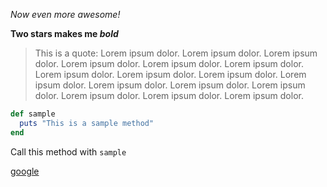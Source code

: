 *Now even more awesome!*

**Two stars makes me *bold***

>This is a quote: Lorem ipsum dolor.  Lorem ipsum dolor.  Lorem ipsum dolor.  Lorem ipsum dolor.  Lorem ipsum dolor.  Lorem ipsum dolor.  Lorem ipsum dolor.  Lorem ipsum dolor.  Lorem ipsum dolor.  Lorem ipsum dolor.  Lorem ipsum dolor.  Lorem ipsum dolor.  Lorem ipsum dolor.  Lorem ipsum dolor.  Lorem ipsum dolor.  Lorem ipsum dolor.

```ruby
def sample
  puts "This is a sample method"
end
```

Call this method with `sample`

[google](https://google.com)